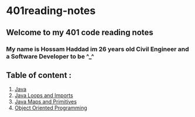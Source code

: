 # 401reading-notes

## Welcome to my 401 code reading notes

### My name is Hossam Haddad im 26 years old Civil Engineer and a Software Developer to be ^\_^

## Table of content :

1. [Java](https://hossamhaddad.github.io/401reading-notes/read-01)
2. [Java Loops and Imports](https://hossamhaddad.github.io/401reading-notes/read-02)
3. [Java Maps and Primitives](https://hossamhaddad.github.io/401reading-notes/read-03)
4. [Object Oriented Programming](https://hossamhaddad.github.io/401reading-notes/read-04)
